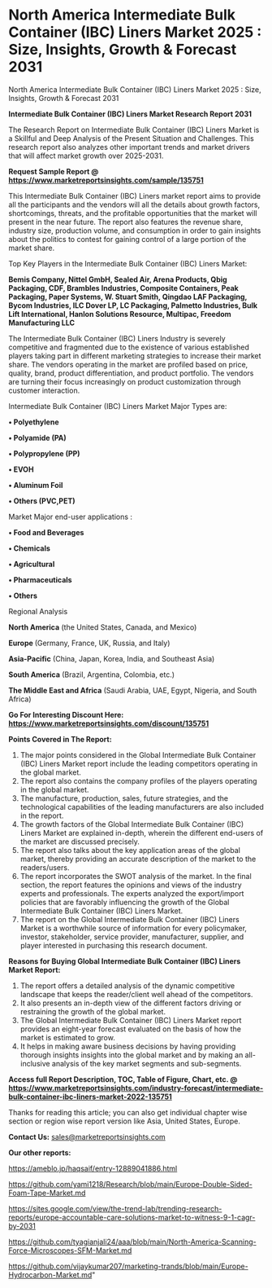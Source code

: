 # North America Intermediate Bulk Container (IBC) Liners Market 2025 : Size, Insights, Growth & Forecast 2031
 North America Intermediate Bulk Container (IBC) Liners Market 2025 : Size, Insights, Growth & Forecast 2031

<strong>Intermediate Bulk Container (IBC) Liners Market Research Report 2031</strong>

The Research Report on Intermediate Bulk Container (IBC) Liners Market is a Skillful and Deep Analysis of the Present Situation and Challenges. This research report also analyzes other important trends and market drivers that will affect market growth over 2025-2031.

<strong>Request Sample Report @ <a href=https://www.marketreportsinsights.com/sample/135751>https://www.marketreportsinsights.com/sample/135751</a></strong>

This Intermediate Bulk Container (IBC) Liners market report aims to provide all the participants and the vendors will all the details about growth factors, shortcomings, threats, and the profitable opportunities that the market will present in the near future. The report also features the revenue share, industry size, production volume, and consumption in order to gain insights about the politics to contest for gaining control of a large portion of the market share.

Top Key Players in the Intermediate Bulk Container (IBC) Liners Market:

<strong>Bemis Company, Nittel GmbH, Sealed Air, Arena Products, Qbig Packaging, CDF, Brambles Industries, Composite Containers, Peak Packaging, Paper Systems, W. Stuart Smith, Qingdao LAF Packaging, Bycom Industries, ILC Dover LP, LC Packaging, Palmetto Industries, Bulk Lift International, Hanlon Solutions Resource, Multipac, Freedom Manufacturing LLC</strong>

The Intermediate Bulk Container (IBC) Liners Industry is severely competitive and fragmented due to the existence of various established players taking part in different marketing strategies to increase their market share. The vendors operating in the market are profiled based on price, quality, brand, product differentiation, and product portfolio. The vendors are turning their focus increasingly on product customization through customer interaction.

Intermediate Bulk Container (IBC) Liners Market Major Types are:

<strong>• Polyethylene

• Polyamide (PA)

• Polypropylene (PP)

• EVOH

• Aluminum Foil

• Others (PVC,PET)</strong>

Market Major end-user applications :

<strong>• Food and Beverages

• Chemicals

• Agricultural

• Pharmaceuticals

• Others</strong>

Regional Analysis

</u><strong><b>North America</b></strong> (the United States, Canada, and Mexico)

<strong><b>Europe </b></strong>(Germany, France, UK, Russia, and Italy)

<strong><b>Asia-Pacific</b></strong> (China, Japan, Korea, India, and Southeast Asia)

<strong><b>South America</b></strong> (Brazil, Argentina, Colombia, etc.)

<strong><b>The Middle East and Africa</b></strong> (Saudi Arabia, UAE, Egypt, Nigeria, and South Africa)

<strong>Go For Interesting Discount Here: <a href=https://www.marketreportsinsights.com/discount/135751>https://www.marketreportsinsights.com/discount/135751</a></strong>

<strong>Points Covered in The Report:</strong>
<ol>
  <li>The major points considered in the Global Intermediate Bulk Container (IBC) Liners Market report include the leading competitors operating in the global market.</li>
  <li>The report also contains the company profiles of the players operating in the global market.</li>
  <li>The manufacture, production, sales, future strategies, and the technological capabilities of the leading manufacturers are also included in the report.</li>
  <li>The growth factors of the Global Intermediate Bulk Container (IBC) Liners Market are explained in-depth, wherein the different end-users of the market are discussed precisely.</li>
  <li>The report also talks about the key application areas of the global market, thereby providing an accurate description of the market to the readers/users.</li>
  <li>The report incorporates the SWOT analysis of the market. In the final section, the report features the opinions and views of the industry experts and professionals. The experts analyzed the export/import policies that are favorably influencing the growth of the Global Intermediate Bulk Container (IBC) Liners Market.</li>
  <li>The report on the Global Intermediate Bulk Container (IBC) Liners Market is a worthwhile source of information for every policymaker, investor, stakeholder, service provider, manufacturer, supplier, and player interested in purchasing this research document.</li>
</ol>
<strong>Reasons for Buying Global Intermediate Bulk Container (IBC) Liners Market Report:</strong>

<ol>
  <li>The report offers a detailed analysis of the dynamic competitive landscape that keeps the reader/client well ahead of the competitors.</li>
  <li>It also presents an in-depth view of the different factors driving or restraining the growth of the global market.</li>
  <li>The Global Intermediate Bulk Container (IBC) Liners Market report provides an eight-year forecast evaluated on the basis of how the market is estimated to grow.</li>
  <li>It helps in making aware business decisions by having providing thorough insights insights into the global market and by making an all-inclusive analysis of the key market segments and sub-segments.</li>
</ol>
<strong>Access full Report Description, TOC, Table of Figure, Chart, etc. @ <a href=https://www.marketreportsinsights.com/industry-forecast/intermediate-bulk-container-ibc-liners-market-2022-135751>https://www.marketreportsinsights.com/industry-forecast/intermediate-bulk-container-ibc-liners-market-2022-135751</a></strong>


Thanks for reading this article; you can also get individual chapter wise section or region wise report version like Asia, United States, Europe.

<strong>Contact Us:</strong>
sales@marketreportsinsights.com

<strong>Our other reports:</strong>

<a href=https://ameblo.jp/haqsaif/entry-12889041886.html>https://ameblo.jp/haqsaif/entry-12889041886.html</a>

<a href=https://github.com/yami1218/Research/blob/main/Europe-Double-Sided-Foam-Tape-Market.md>https://github.com/yami1218/Research/blob/main/Europe-Double-Sided-Foam-Tape-Market.md</a>

<a href=https://sites.google.com/view/the-trend-lab/trending-research-reports/europe-accountable-care-solutions-market-to-witness-9-1-cagr-by-2031>https://sites.google.com/view/the-trend-lab/trending-research-reports/europe-accountable-care-solutions-market-to-witness-9-1-cagr-by-2031</a>

<a href=https://github.com/tyagianjali24/aaa/blob/main/North-America-Scanning-Force-Microscopes-SFM-Market.md>https://github.com/tyagianjali24/aaa/blob/main/North-America-Scanning-Force-Microscopes-SFM-Market.md</a>

<a href=https://github.com/vijaykumar207/marketing-trands/blob/main/Europe-Hydrocarbon-Market.md>https://github.com/vijaykumar207/marketing-trands/blob/main/Europe-Hydrocarbon-Market.md</a>"
